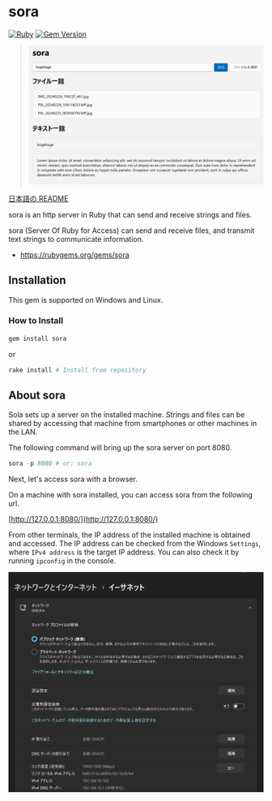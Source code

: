 # sora
[![Ruby](https://github.com/Himeyama/sora/actions/workflows/main.yml/badge.svg)](https://github.com/Himeyama/sora/actions/workflows/main.yml)
[![Gem Version](https://badge.fury.io/rb/sora.svg)](https://badge.fury.io/rb/sora)

> ![sora](docs/screenshot.png)

[日本語の README](/README.ja.md)

sora is an http server in Ruby that can send and receive strings and files.

sora (Server Of Ruby for Access) can send and receive files, and transmit text strings to communicate information.

- https://rubygems.org/gems/sora

## Installation
This gem is supported on Windows and Linux.

### How to Install
```ps1
gem install sora
```

or

```ps1
rake install # Install from repository
```

## About sora
Sola sets up a server on the installed machine. Strings and files can be shared by accessing that machine from smartphones or other machines in the LAN.

The following command will bring up the sora server on port 8080.

```ps1
sora -p 8080 # or: sora
```

Next, let's access sora with a browser.

On a machine with sora installed, you can access sora from the following url.

[http://127.0.0.1:8080/](http://127.0.0.1:8080/)

From other terminals, the IP address of the installed machine is obtained and accessed.
The IP address can be checked from the Windows `Settings`, where `IPv4 address` is the target IP address.
You can also check it by running `ipconfig` in the console.

![get ipv4](docs/get-ipaddr.png)
